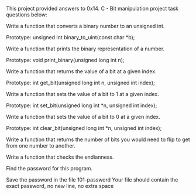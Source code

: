 This project provided answers to 0x14. C - Bit manipulation project task questions below:

Write a function that converts a binary number to an unsigned int.

Prototype: unsigned int binary_to_uint(const char *b);

Write a function that prints the binary representation of a number.

Prototype: void print_binary(unsigned long int n);

Write a function that returns the value of a bit at a given index.

Prototype: int get_bit(unsigned long int n, unsigned int index);

Write a function that sets the value of a bit to 1 at a given index.

Prototype: int set_bit(unsigned long int *n, unsigned int index);

Write a function that sets the value of a bit to 0 at a given index.

Prototype: int clear_bit(unsigned long int *n, unsigned int index);

Write a function that returns the number of bits you would need to flip to get from one number to another.

Write a function that checks the endianness.

Find the password for this program.

Save the password in the file 101-password
Your file should contain the exact password, no new line, no extra space
